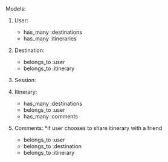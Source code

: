 Models:

1) User:
    - has_many :destinations
    - has_many :itineraries

2) Destination:
    - belongs_to :user
    - belongs_to :itinerary

3) Session:

4) Itinerary:
    - has_many :destinations
    - belongs_to :user
    - has_many :comments

5) Comments: *if user chooses to share itinerary with a friend
    - belongs_to :user
    - belongs_to :destination
    - belongs_to :itinerary

